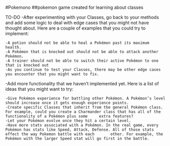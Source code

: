 #Pokemono
##pokemon game created for learning about classes

TO-DO
-After experimenting with your Classes, go back to your methods and add some logic to deal with edge cases that you might not have thought about. Here are a couple of examples that you could try to implement:
     
    -A potion should not be able to heal a Pokémon past its maximum health.
    -A Pokémon that is knocked out should not be able to attack another Pokémon.
    -A trainer should not be able to switch their active Pokémon to one that is knocked out
    -As you continue to test your Classes, there may be other edge cases you encounter that you might want to fix.

-Add more functionality that we haven’t implemented yet. Here is a list of ideas that you might want to try:

    -Give Pokémon experience for battling other Pokémon. A Pokémon’s level should increase once it gets enough experience points.
    -Create specific Classes that inherit from the general Pokémon class. For example, could you create a Charmander class that has all of the functionality of a Pokémon plus some     extra features? 
    -Let your Pokémon evolve once they hit a certain level.
    -Have more stats associated with a Pokémon. In the real game, every Pokémon has stats like Speed, Attack, Defense. All of those stats effect the way Pokemon battle with each       other. For example, the Pokémon with the larger Speed stat will go first in the battle.
